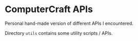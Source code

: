 # ComputerCraft APIs

Personal hand-made version of different APIs I encountered.

Directory `utils` contains some utility scripts / APIs.
